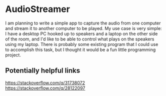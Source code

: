 # AudioStreamer
I am planning to write a simple app to capture the audio from one computer and
stream it to another computer to be played. My use case is very simple: I have
a desktop PC hooked up to speakers and a laptop on the other side of the room,
and I'd like to be able to control what plays on the speakers using my laptop.
There is probably some existing program that I could use to accomplish this
task, but I thought it would be a fun little programming project.

## Potentially helpful links
https://stackoverflow.com/q/31738072
https://stackoverflow.com/q/28122097
